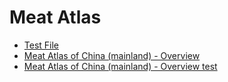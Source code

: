# Meat Atlas

- [Test File](_posts/2019-12-14-testfile.md)
- [Meat Atlas of China (mainland) - Overview](_posts/2019-12-14-MeatAtlas_ChinaMainland_Overview.md)
- [Meat Atlas of China (mainland) - Overview test](_posts/2019-12-14-MeatAtlas.md)